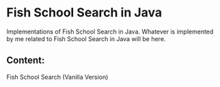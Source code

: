 # Fish School Search in Java
Implementations of Fish School Search in Java. Whatever is implemented by me related to Fish School Search in Java will be here.

## Content:
Fish School Search (Vanilla Version)
